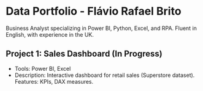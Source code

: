 # Data Portfolio - Flávio Rafael Brito
Business Analyst specializing in Power BI, Python, Excel, and RPA. Fluent in English, with experience in the UK.

## Project 1: Sales Dashboard (In Progress)
- Tools: Power BI, Excel
- Description: Interactive dashboard for retail sales (Superstore dataset). Features: KPIs, DAX measures.
